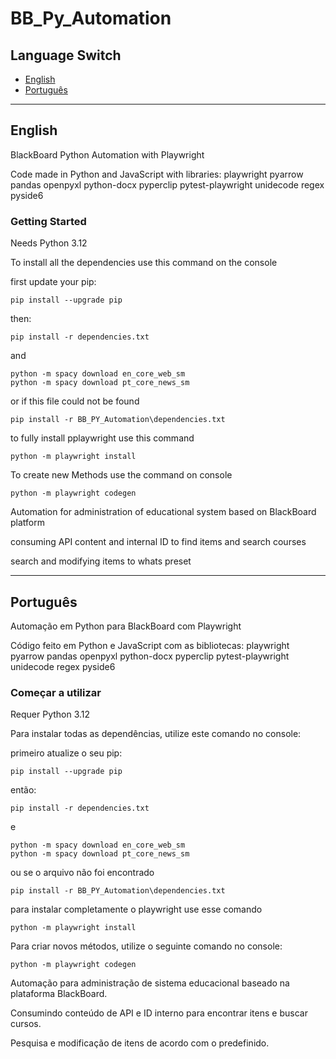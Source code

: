 # BB_Py_Automation

## Language Switch

- [English](#english)
- [Português](#português)

---

## English

BlackBoard Python Automation with Playwright

Code made in Python and JavaScript with libraries:
playwright
pyarrow
pandas
openpyxl
python-docx
pyperclip
pytest-playwright
unidecode
regex
pyside6

### Getting Started

Needs Python 3.12

To install all the dependencies use this command on the console

first update your pip:
```
pip install --upgrade pip
```

then:
```
pip install -r dependencies.txt
```
and
```
python -m spacy download en_core_web_sm
python -m spacy download pt_core_news_sm
```

or if this file could not be found

```
pip install -r BB_PY_Automation\dependencies.txt
```

to fully install pplaywright use this command

```
python -m playwright install
```

To create new Methods use the command on console

```
python -m playwright codegen
```

Automation for administration of educational system based on BlackBoard platform

consuming API content and internal ID to find items and search courses

search and modifying items to whats preset

---

## Português

Automação em Python para BlackBoard com Playwright

Código feito em Python e JavaScript com as bibliotecas:
playwright
pyarrow
pandas
openpyxl
python-docx
pyperclip
pytest-playwright
unidecode
regex
pyside6

### Começar a utilizar

Requer Python 3.12

Para instalar todas as dependências, utilize este comando no console:

primeiro atualize o seu pip:
```
pip install --upgrade pip
```

então:
```
pip install -r dependencies.txt
```
e
```
python -m spacy download en_core_web_sm
python -m spacy download pt_core_news_sm
```

ou se o arquivo não foi encontrado

```
pip install -r BB_PY_Automation\dependencies.txt
```

para instalar completamente o playwright use esse comando

```
python -m playwright install
```

Para criar novos métodos, utilize o seguinte comando no console:

```
python -m playwright codegen
```

Automação para administração de sistema educacional baseado na plataforma BlackBoard.

Consumindo conteúdo de API e ID interno para encontrar itens e buscar cursos.

Pesquisa e modificação de itens de acordo com o predefinido.
